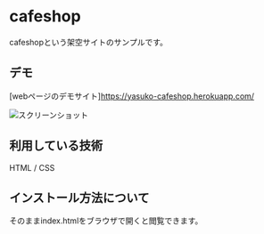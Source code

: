cafeshop
===

cafeshopという架空サイトのサンプルです。

## デモ

[webページのデモサイト]https://yasuko-cafeshop.herokuapp.com/

![スクリーンショット](https://user-images.githubusercontent.com/84828867/143333395-9898f9ba-16d5-42f9-8a14-e090a6cbb9bb.png)

## 利用している技術
HTML / CSS

## インストール方法について
そのままindex.htmlをブラウザで開くと閲覧できます。



